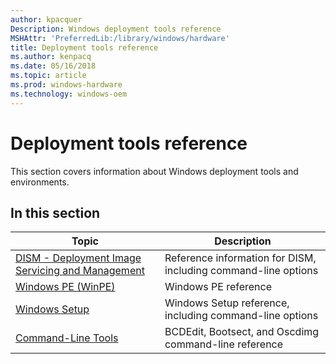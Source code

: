 ```yaml
---
author: kpacquer
Description: Windows deployment tools reference
MSHAttr: 'PreferredLib:/library/windows/hardware'
title: Deployment tools reference
ms.author: kenpacq
ms.date: 05/16/2018
ms.topic: article
ms.prod: windows-hardware
ms.technology: windows-oem
---
```


# Deployment tools reference

This section covers information about Windows deployment tools and environments.

## In this section

| Topic | Description |
|  --- | ---  |
| [DISM - Deployment Image Servicing and Management](dism---deployment-image-servicing-and-management-technical-reference-for-windows.md) | Reference information for DISM, including command-line options |
| [Windows PE (WinPE)](winpe-intro.md) | Windows PE reference |
| [Windows Setup](windows-setup-technical-reference.md) | Windows Setup reference, including command-line options |
| [Command-Line Tools](windows-deployment-command-line-tools-reference.md) | BCDEdit, Bootsect, and Oscdimg command-line reference |